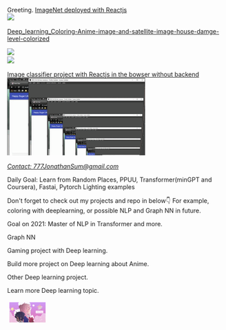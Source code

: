 Greeting.
[ImageNet deployed with Reactjs](https://github.com/pytorch/serve/pull/1146)<br>
<img src="https://user-images.githubusercontent.com/21982975/125068386-455fe600-e06a-11eb-892b-14de174606fc.gif"><br>






[Deep_learning_Coloring-Anime-image-and-satellite-image-house-damge-level-colorized](https://github.com/JonathanSum/Deep_learning_Coloring-Anime-image-and-satellite-image-house-damge-level-colorized)

<img src="https://aws1.discourse-cdn.com/dlai/optimized/2X/3/34fce8e01f7d84b67004ea512dce3c8848d029f6_2_666x500.jpeg" width="60%"><br>
<img src="https://aws1.discourse-cdn.com/dlai/original/2X/4/4d9002169504a17db2fbf6e2a702fb04ab875f9e.jpeg" width="40%"><br>


[Image classifier project with Reactjs in the bowser without backend](https://github.com/JonathanSum/JavaScriptClassifier)<br>
<img src="https://raw.githubusercontent.com/JonathanSum/JonathanSum/master/hsl_p1.gif"><br>



<address>
<a href="mailto:777JonathanSum@gmail.com">Contact: 777JonathanSum@gmail.com</a><br>
</address>

Daily Goal: Learn from Random Places, PPUU, Transformer(minGPT and Coursera), Fastai, Pytorch Lighting examples
<br>


Don't forget to check out my projects and repo in below👇
For example, coloring with deeplearning, or possible NLP and Graph NN in future.


Goal on 2021:
Master of NLP in Transformer and more.

Graph NN

Gaming project with Deep learning.

Build more project on Deep learning about Anime.

Other Deep learning project.

Learn more Deep learning topic.

<div style = "
  content: "";
  clear: both;
  display: table;
">
  <div style="  float: left;
  width: 33.33%;
  padding: 5px;
  ">
    <img src="https://github.com/JonathanSum/JonathanSum/blob/master/two_edit.png?raw=trueraw=true" width="50%" >
  </div>
  <div style="  float: left;
  width: 33.33%;
  padding: 5px;
  ">


  </div>

</div>
